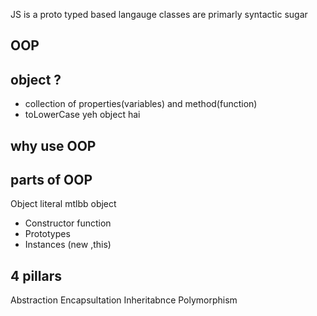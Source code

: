 JS is a proto typed based langauge
classes are primarly syntactic sugar 

## OOP 
## object ?
- collection of properties(variables) and method(function)
- toLowerCase yeh object hai 

## why use OOP

## parts of OOP
Object literal mtlbb object 

- Constructor function
- Prototypes
- Instances (new ,this)


## 4 pillars
Abstraction
Encapsultation
Inheritabnce
Polymorphism
